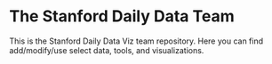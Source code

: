 # The Stanford Daily Data Team
This is the Stanford Daily Data Viz team repository. Here you can find add/modify/use select data, tools, and visualizations.
